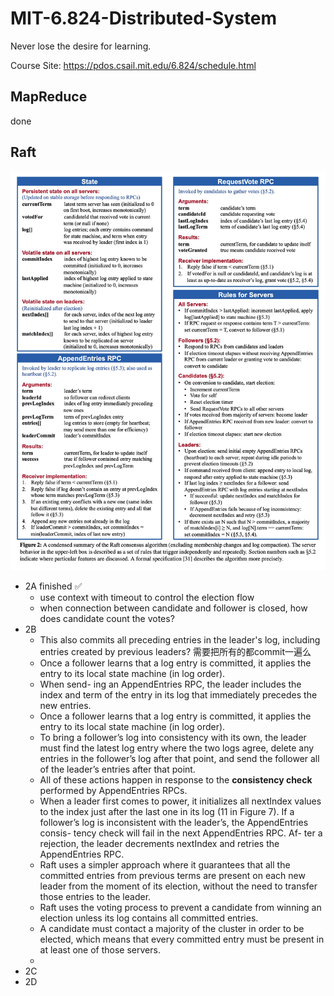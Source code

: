# MIT-6.824-Distributed-System
Never lose the desire for learning.

Course Site: https://pdos.csail.mit.edu/6.824/schedule.html

## MapReduce
done

## Raft
![Raft接口详情](./pics/figure2.png)
- 2A   finished ✅
  - use context with timeout to control the election flow 
  - when connection between candidate and follower is closed, how does candidate count the votes?
- 2B
  - This also commits all preceding entries in the leader's log, including entries created by previous leaders? 需要把所有的都commit一遍么
  - Once a follower learns that a log entry is committed, it applies the entry to its local state machine (in log order).
  - When send- ing an AppendEntries RPC, the leader includes the index and term of the entry in its log that immediately precedes the new entries.
  - Once a follower learns that a log entry is committed, it applies the entry to its local state machine (in log order).
  - To bring a follower’s log into consistency with its own, the leader must find the latest log entry where the two logs agree, delete any entries in the follower’s log after that point, and send the follower all of the leader’s entries after that point.
  - All of these actions happen in response to the **consistency check** performed by AppendEntries RPCs.
  - When a leader first comes to power, it initializes all nextIndex values to the index just after the last one in its log (11 in Figure 7). If a follower’s log is inconsistent with the leader’s, the AppendEntries consis- tency check will fail in the next AppendEntries RPC. Af- ter a rejection, the leader decrements nextIndex and retries the AppendEntries RPC.
  - Raft uses a simpler approach where it guarantees that all the committed entries from previous terms are present on each new leader from the moment of its election, without the need to transfer those entries to the leader.
  - Raft uses the voting process to prevent a candidate from winning an election unless its log contains all committed entries.
  - A candidate must contact a majority of the cluster in order to be elected, which means that every committed entry must be present in at least one of those servers.
  - 
- 2C
- 2D